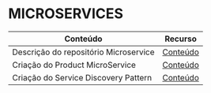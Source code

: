 # MICROSERVICES

| Conteúdo                              | Recurso                                               |
|---------------------------------------|-------------------------------------------------------|
| Descrição do repositório Microservice | [Conteúdo](product-service/README.md)                 |
| Criação do Product MicroService       | [Conteúdo](product-service/docs/product-service.md)   |
| Criação do Service Discovery Pattern  | [Conteúdo](product-service/docs/service-discovery.md) |

